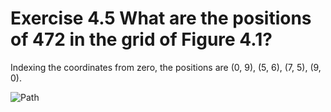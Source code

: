 # Exercise 4.5 What are the positions of 472 in the grid of Figure 4.1?

Indexing the coordinates from zero, the positions are (0, 9), (5, 6), (7, 5), (9, 0).

![Path](https://i.ibb.co/6N3SS3J/path.png)	